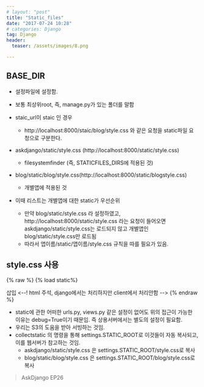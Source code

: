 ```yaml
---
# layout: "post"
title: "Static_files"
date: "2017-07-24 10:28"
# categories: Django
tag: Django
header:
  teaser: /assets/images/8.png

---
```


## BASE_DIR
  - 설정파일에 설정함.
  - 보통 최상위root, 즉, manage.py가 있는 폴더를 말함

- staic_url이 staic 인 경우
  - http://localhost:8000/staic/blog/style.css 와 같은 요청을 static파일 요청으로 구분한다.

- askdjango/static/style.css (http://localhost:8000/static/style.css)
  - filesystemfinder (즉, STATICFILES_DIRS에 적용된 것)
- blog/static/blog/style.css(http://localhost:8000/static/blogstyle.css)
  - 개별앱에 적용된 것
- 이때 리스트는 개별앱에 대한 static가 우선순위
  - 만약 blog/static/style.css 라 설정하였고, http://localhost:8000/static/style.css 라는 요청이 들어오면 askdjango/static/style.css는 로드되지 않고 개별앱인 blog/static/style.css만 로드됨
  - 따라서 앱이름/static/앱이름/style.css 규칙을 따를 필요가 있음.

## style.css 사용
{% raw %}
{% load static%}
<link rel="stylesheet" href="{%static "style.css"%}"/> 삽입
<--! html 주석, django에서는 처리하지만 client에서 처리안함 -->
{% endraw %}

- static에 관한 어떠한 urls.py, views.py 같은 설정이 없어도 위의 접근이 가능한 이유는 debug=True이기 때문임. 즉 상용서버에서는 별도의 설정이 필요함.
- 우리는 S3의 도움을 받아 서빙하는 것임.
- collectstatic 의 명령을 통해 settings.STATIC_ROOT로 이것들이 자동 복사되고, 이를 웹서버가 참고하는 것임.
  -  askdjango/static/style.css 은 settings.STATIC_ROOT/style.css로 복사
  - blog/static/blog/style.css 은 settings.STATIC_ROOT/blog/style.css로 복사

> AskDjango EP26
